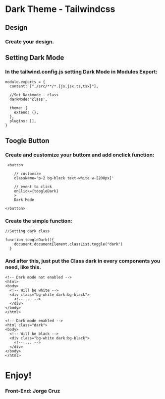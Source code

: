 # Dark Theme - Tailwindcss

## Design
### Create your design.

## Setting Dark Mode
### In the tailwind.config.js setting Dark Mode in Modules Export:

```
module.exports = {
  content: ["./src/**/*.{js,jsx,ts,tsx}"],
  
  //Set Darkmode - class
  darkMode:'class',

  theme: {
    extend: {},
  },
  plugins: [],
}
```
## Toogle Button
### Create and customize your buttom and add onclick function:

```
 <button

    // customize
    className='p-2 bg-black text-white w-[200px]'
    
    // event to click
    onClick={toogleDark}
    >
    Dark Mode

</button>
```
### Create the simple function:
```
//Setting dark class

function toogleDark(){
    document.documentElement.classList.toggle("dark")
  }
```

### And after this, just put the Class dark in every components you need, like this.

```
<!-- Dark mode not enabled -->
<html>
<body>
  <!-- Will be white -->
  <div class="bg-white dark:bg-black">
    <!-- ... -->
  </div>
</body>
</html>

```

```
<!-- Dark mode enabled -->
<html class="dark">
<body>
  <!-- Will be black -->
  <div class="bg-white dark:bg-black">
    <!-- ... -->
  </div>
</body>
</html>
```

# Enjoy!
### Front-End: Jorge Cruz

